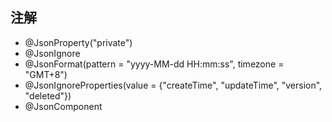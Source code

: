 ## 注解

- @JsonProperty("private")
- @JsonIgnore
- @JsonFormat(pattern = "yyyy-MM-dd HH:mm:ss", timezone = "GMT+8")
- @JsonIgnoreProperties(value = {"createTime", "updateTime", "version", "deleted"})
- @JsonComponent